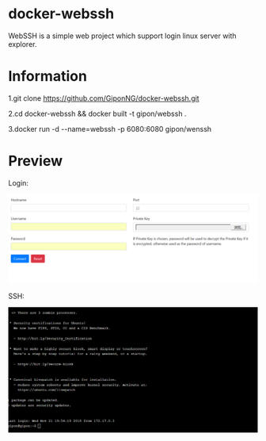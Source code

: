 # docker-webssh
WebSSH is a simple web project which support login linux server with explorer.

# Information

1.git clone https://github.com/GiponNG/docker-webssh.git

2.cd docker-webssh && docker built -t gipon/webssh . 

3.docker run -d --name=webssh -p 6080:6080 gipon/wenssh 

# Preview

Login:

![login](https://github.com/GiponNG/docker-webssh/blob/master/login.PNG)

SSH:

![ssh](https://github.com/GiponNG/docker-webssh/blob/master/ssh.PNG)
